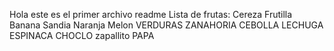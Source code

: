Hola este es el primer archivo readme
Lista de frutas:
Cereza
Frutilla
Banana
Sandia
Naranja
Melon
VERDURAS 
ZANAHORIA 
CEBOLLA
LECHUGA
ESPINACA 
CHOCLO
zapallito
PAPA